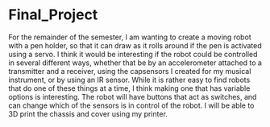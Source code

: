 # Final_Project

For the remainder of the semester, I am wanting to create a moving robot with a pen holder, so that it can draw as it rolls around if the pen is activated using a servo. I think it would be interesting if the robot could be controlled in several different ways, whether that be by an accelerometer attached to a transmitter and a receiver, using the capsensors I created for my musical instrument, or by using an IR sensor. While it is rather easy to find robots that do one of these things at a time, I think making one that has variable options is interesting. The robot will have buttons that act as switches, and can change which of the sensors is in control of the robot. I will be able to 3D print the chassis and cover using my printer.
